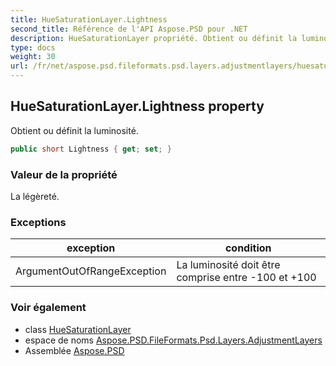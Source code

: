 ```yaml
---
title: HueSaturationLayer.Lightness
second_title: Référence de l'API Aspose.PSD pour .NET
description: HueSaturationLayer propriété. Obtient ou définit la luminosité.
type: docs
weight: 30
url: /fr/net/aspose.psd.fileformats.psd.layers.adjustmentlayers/huesaturationlayer/lightness/
---
```

## HueSaturationLayer.Lightness property

Obtient ou définit la luminosité.

```csharp
public short Lightness { get; set; }
```

### Valeur de la propriété

La légèreté.

### Exceptions

| exception | condition |
| --- | --- |
| ArgumentOutOfRangeException | La luminosité doit être comprise entre -100 et +100 |

### Voir également

* class [HueSaturationLayer](../)
* espace de noms [Aspose.PSD.FileFormats.Psd.Layers.AdjustmentLayers](../../huesaturationlayer/)
* Assemblée [Aspose.PSD](../../../)



